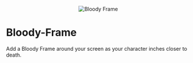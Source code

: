 <p align="center">
  <img src="https://github.com/TVBrowntown/Bloody-Frame/blob/main/WAR-64%202021-03-09%2009-48-43.png?raw=true" alt="Bloody Frame"/>
</p>

# Bloody-Frame
Add a Bloody Frame around your screen as your character inches closer to death.
